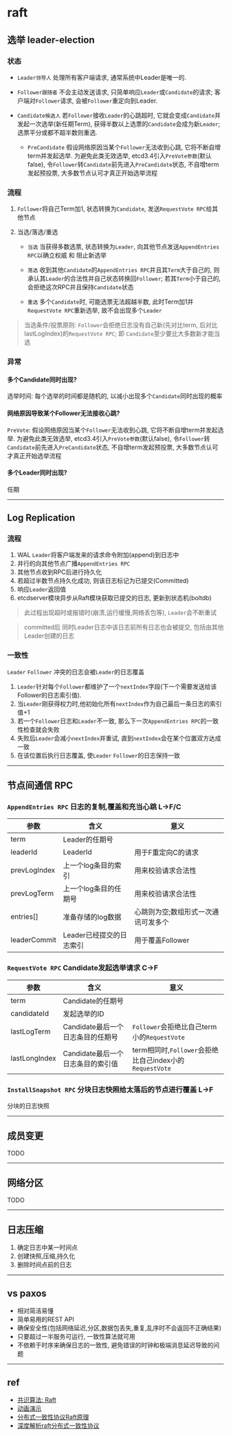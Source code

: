# raft

## 选举 leader-election

### 状态

- `Leader领导人` 处理所有客户端请求, 通常系统中Leader是唯一的.

- `Follower跟随者` 不会主动发送请求, 只简单响应`Leader`或`Candidate`的请求; 客户端对`Follower`请求, 会被`Follower`重定向到Leader.

- `Candidate候选人` 若`Follower`接收`Leader`的心跳超时, 它就会变成`Candidate`并发起一次选举(新任期Term), 获得半数以上选票的`Candidate`会成为新`Leader`; 选票平分或都不超半数则重选.
  - `PreCandidate` 假设网络原因当某个`Follower`无法收到心跳, 它将不断自增term并发起选举. 为避免此类无效选举, etcd3.4引入`PreVote参数`(默认false), 令`Follower`转`Candidate`前先进入`PreCandidate`状态, 不自增term发起预投票, 大多数节点认可才真正开始选举流程

### 流程

1. `Follower`将自己Term加1, 状态转换为`Candidate`, 发送`RequestVote RPC`给其他节点
2. 当选/落选/重选

   - `当选` 当获得多数选票, 状态转换为`Leader`, 向其他节点发送`AppendEntries RPC`以确立权威 和 阻止新选举

   - `落选` 收到其他`Candidate`的`AppendEntries RPC`并且其`Term`大于自己的, 则承认其`Leader`的合法性并自己状态转换回`Follower`; 若其`Term`小于自己的, 会拒绝这次RPC并且保持`Candidate`状态

   - `重选` 多个`Candidate`时, 可能选票无法超越半数, 此时Term加1并`RequestVote RPC`重新选举, 故不会出现多个`Leader`

> 当选条件/投票原则: `Follower`会拒绝日志没有自己新(先对比term, 后对比lastLogIndex)的`RequestVote RPC`; 即 `Candidate`至少要比大多数新才能当选

### 异常

#### 多个Candidate同时出现?

选举时间: 每个选举的时间都是随机的, 以减小出现多个`Candidate`同时出现的概率

#### 网络原因导致某个Follower无法接收心跳?

`PreVote`: 假设网络原因当某个`Follower`无法收到心跳, 它将不断自增term并发起选举. 为避免此类无效选举, etcd3.4引入`PreVote参数`(默认false), 令`Follower`转`Candidate`前先进入`PreCandidate`状态, 不自增term发起预投票, 大多数节点认可才真正开始选举流程

#### 多个Leader同时出现?

任期

---

## Log Replication

### 流程

1. WAL `Leader`将客户端发来的请求命令附加(append)到日志中
2. 并行的向其他节点广播`AppendEntries RPC`
3. 其他节点收到RPC后进行持久化
4. 若超过半数节点持久化成功, 则该日志标记为已提交(Committed)
5. 响应`Leader`返回值
6. etcdserver模块异步从Raft模块获取已提交的日志, 更新到状态机(boltdb)

> 此过程出现超时或报错时(崩溃,运行缓慢,网络丢包等), `Leader`会不断重试

> committed后 同时Leader日志中该日志前所有日志也会被提交, 包括由其他Leader创建的日志

### 一致性

`Leader` `Follower` 冲突的日志会被`Leader`的日志覆盖

1. `Leader`针对每个`Follower`都维护了一个`nextIndex`字段(下一个需要发送给该Follower的日志索引值).
2. 当`Leader`刚获得权力时,他初始化所有`nextIndex`作为自己最后一条日志的索引值+1
3. 若一个`Follower`日志和`Leader`不一致, 那么下一次`AppendEntries RPC`的一致性检查就会失败
4. 失败后`Leader`会减小`nextIndex`并重试, 直到`nextIndex`会在某个位置双方达成一致
5. 在该位置后执行日志覆盖, 使`Leader` `Follower`的日志保持一致

---

## 节点间通信 RPC

### `AppendEntries RPC` 日志的复制,覆盖和充当心跳 L->F/C

| 参数         | 含义                     | 意义                                |
| ------------ | ------------------------ | ----------------------------------- |
| term         | Leader的任期号           |
| leaderId     | LeaderId                 | 用于F重定向C的请求                  |
| prevLogIndex | 上一个log条目的索引      | 用来校验请求合法性                  |
| prevLogTerm  | 上一个log条目的任期号    | 用来校验请求合法性                  |
| entries[]    | 准备存储的log数据        | 心跳则为空;数组形式一次通讯可发多个 |
| leaderCommit | Leader已经提交的日志索引 | 用于覆盖Follower                    |

### `RequestVote RPC` Candidate发起选举请求 C->F

| 参数          | 含义                              | 意义                                                    |
| ------------- | --------------------------------- | ------------------------------------------------------- |
| term          | Candidate的任期号                 |
| candidateId   | 发起选举的ID                      |
| lastLogTerm   | Candidate最后一个日志条目的任期号 | `Follower`会拒绝比自己term小的`RequestVote`             |
| lastLongIndex | Candidate最后一个日志条目的索引值 | term相同时,`Follower`会拒绝比自己index小的`RequestVote` |


### `InstallSnapshot RPC` 分块日志快照给太落后的节点进行覆盖 L->F

分块的日志快照

---

## 成员变更

TODO

---

## 网络分区

TODO

---

## 日志压缩

1. 确定日志中某一时间点
2. 创建快照,压缩,持久化
3. 删除时间点前的日志

---

## vs paxos

- 相对简洁易懂
- 简单易用的REST API
- 确保安全性(包括网络延迟,分区,数据包丢失,重复,乱序时不会返回不正确结果)
- 只要超过一半服务可运行, 一致性算法就可用
- 不依赖于时序来确保日志的一致性, 避免错误的时钟和极端消息延迟导致的问题

---

## ref

- [共识算法: Raft](https://www.jianshu.com/p/8e4bbe7e276c)
- [动画演示](http://thesecretlivesofdata.com/raft/)
- [分布式一致性协议Raft原理](https://wingsxdu.com/post/algorithms/raft/)
- [深度解析raft分布式一致性协议](https://blog.csdn.net/z69183787/article/details/112168120)
